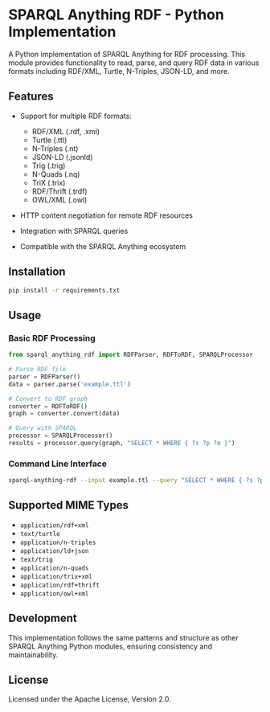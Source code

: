 # SPARQL Anything RDF - Python Implementation

A Python implementation of SPARQL Anything for RDF processing. This module provides functionality to read, parse, and query RDF data in various formats including RDF/XML, Turtle, N-Triples, JSON-LD, and more.

## Features

- Support for multiple RDF formats:
  - RDF/XML (.rdf, .xml)
  - Turtle (.ttl)
  - N-Triples (.nt)
  - JSON-LD (.jsonld)
  - Trig (.trig)
  - N-Quads (.nq)
  - TriX (.trix)
  - RDF/Thrift (.trdf)
  - OWL/XML (.owl)

- HTTP content negotiation for remote RDF resources
- Integration with SPARQL queries
- Compatible with the SPARQL Anything ecosystem

## Installation

```bash
pip install -r requirements.txt
```

## Usage

### Basic RDF Processing

```python
from sparql_anything_rdf import RDFParser, RDFToRDF, SPARQLProcessor

# Parse RDF file
parser = RDFParser()
data = parser.parse('example.ttl')

# Convert to RDF graph
converter = RDFToRDF()
graph = converter.convert(data)

# Query with SPARQL
processor = SPARQLProcessor()
results = processor.query(graph, "SELECT * WHERE { ?s ?p ?o }")
```

### Command Line Interface

```bash
sparql-anything-rdf --input example.ttl --query "SELECT * WHERE { ?s ?p ?o }"
```

## Supported MIME Types

- `application/rdf+xml`
- `text/turtle`
- `application/n-triples`
- `application/ld+json`
- `text/trig`
- `application/n-quads`
- `application/trix+xml`
- `application/rdf+thrift`
- `application/owl+xml`

## Development

This implementation follows the same patterns and structure as other SPARQL Anything Python modules, ensuring consistency and maintainability.

## License

Licensed under the Apache License, Version 2.0.
